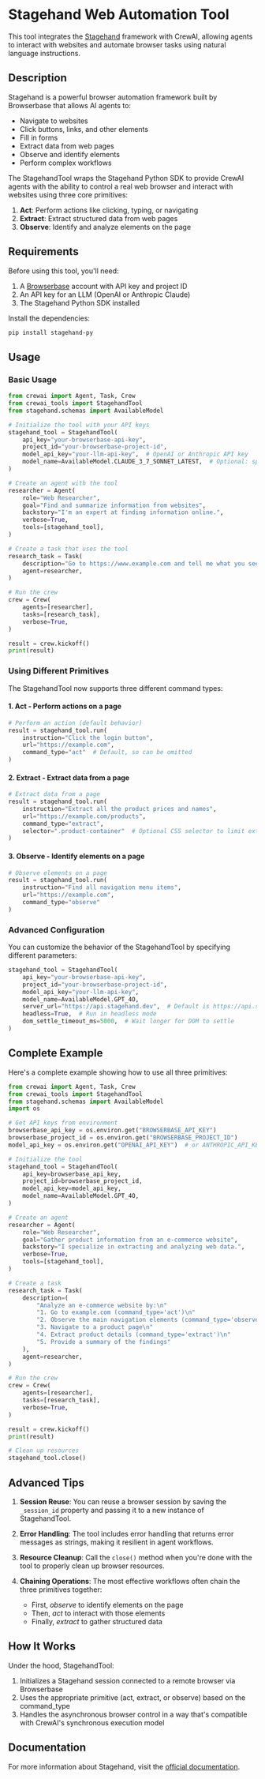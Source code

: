# Stagehand Web Automation Tool

This tool integrates the [Stagehand](https://docs.stagehand.dev/) framework with CrewAI, allowing agents to interact with websites and automate browser tasks using natural language instructions.

## Description

Stagehand is a powerful browser automation framework built by Browserbase that allows AI agents to:

- Navigate to websites
- Click buttons, links, and other elements
- Fill in forms
- Extract data from web pages
- Observe and identify elements
- Perform complex workflows

The StagehandTool wraps the Stagehand Python SDK to provide CrewAI agents with the ability to control a real web browser and interact with websites using three core primitives:

1. **Act**: Perform actions like clicking, typing, or navigating
2. **Extract**: Extract structured data from web pages
3. **Observe**: Identify and analyze elements on the page

## Requirements

Before using this tool, you'll need:

1. A [Browserbase](https://www.browserbase.io/) account with API key and project ID
2. An API key for an LLM (OpenAI or Anthropic Claude)
3. The Stagehand Python SDK installed

Install the dependencies:

```bash
pip install stagehand-py
```

## Usage

### Basic Usage

```python
from crewai import Agent, Task, Crew
from crewai_tools import StagehandTool
from stagehand.schemas import AvailableModel

# Initialize the tool with your API keys
stagehand_tool = StagehandTool(
    api_key="your-browserbase-api-key",
    project_id="your-browserbase-project-id",
    model_api_key="your-llm-api-key",  # OpenAI or Anthropic API key
    model_name=AvailableModel.CLAUDE_3_7_SONNET_LATEST,  # Optional: specify which model to use
)

# Create an agent with the tool
researcher = Agent(
    role="Web Researcher",
    goal="Find and summarize information from websites",
    backstory="I'm an expert at finding information online.",
    verbose=True,
    tools=[stagehand_tool],
)

# Create a task that uses the tool
research_task = Task(
    description="Go to https://www.example.com and tell me what you see on the homepage.",
    agent=researcher,
)

# Run the crew
crew = Crew(
    agents=[researcher],
    tasks=[research_task],
    verbose=True,
)

result = crew.kickoff()
print(result)
```

### Using Different Primitives

The StagehandTool now supports three different command types:

#### 1. Act - Perform actions on a page

```python
# Perform an action (default behavior)
result = stagehand_tool.run(
    instruction="Click the login button", 
    url="https://example.com",
    command_type="act"  # Default, so can be omitted
)
```

#### 2. Extract - Extract data from a page

```python
# Extract data from a page
result = stagehand_tool.run(
    instruction="Extract all the product prices and names", 
    url="https://example.com/products",
    command_type="extract",
    selector=".product-container"  # Optional CSS selector to limit extraction scope
)
```

#### 3. Observe - Identify elements on a page

```python
# Observe elements on a page
result = stagehand_tool.run(
    instruction="Find all navigation menu items", 
    url="https://example.com",
    command_type="observe"
)
```

### Advanced Configuration

You can customize the behavior of the StagehandTool by specifying different parameters:

```python
stagehand_tool = StagehandTool(
    api_key="your-browserbase-api-key",
    project_id="your-browserbase-project-id",
    model_api_key="your-llm-api-key",
    model_name=AvailableModel.GPT_4O,
    server_url="https://api.stagehand.dev",  # Default is https://api.stagehand.dev
    headless=True,  # Run in headless mode
    dom_settle_timeout_ms=5000,  # Wait longer for DOM to settle
)
```

## Complete Example

Here's a complete example showing how to use all three primitives:

```python
from crewai import Agent, Task, Crew
from crewai_tools import StagehandTool
from stagehand.schemas import AvailableModel
import os

# Get API keys from environment
browserbase_api_key = os.environ.get("BROWSERBASE_API_KEY")
browserbase_project_id = os.environ.get("BROWSERBASE_PROJECT_ID")
model_api_key = os.environ.get("OPENAI_API_KEY")  # or ANTHROPIC_API_KEY

# Initialize the tool
stagehand_tool = StagehandTool(
    api_key=browserbase_api_key,
    project_id=browserbase_project_id,
    model_api_key=model_api_key,
    model_name=AvailableModel.GPT_4O,
)

# Create an agent
researcher = Agent(
    role="Web Researcher",
    goal="Gather product information from an e-commerce website",
    backstory="I specialize in extracting and analyzing web data.",
    verbose=True,
    tools=[stagehand_tool],
)

# Create a task
research_task = Task(
    description=(
        "Analyze an e-commerce website by:\n"
        "1. Go to example.com (command_type='act')\n"
        "2. Observe the main navigation elements (command_type='observe')\n"
        "3. Navigate to a product page\n"
        "4. Extract product details (command_type='extract')\n"
        "5. Provide a summary of the findings"
    ),
    agent=researcher,
)

# Run the crew
crew = Crew(
    agents=[researcher],
    tasks=[research_task],
    verbose=True,
)

result = crew.kickoff()
print(result)

# Clean up resources
stagehand_tool.close()
```

## Advanced Tips

1. **Session Reuse**: You can reuse a browser session by saving the `_session_id` property and passing it to a new instance of StagehandTool.

2. **Error Handling**: The tool includes error handling that returns error messages as strings, making it resilient in agent workflows.

3. **Resource Cleanup**: Call the `close()` method when you're done with the tool to properly clean up browser resources.

4. **Chaining Operations**: The most effective workflows often chain the three primitives together:
   - First, *observe* to identify elements on the page
   - Then, *act* to interact with those elements
   - Finally, *extract* to gather structured data

## How It Works

Under the hood, StagehandTool:

1. Initializes a Stagehand session connected to a remote browser via Browserbase
2. Uses the appropriate primitive (act, extract, or observe) based on the command_type
3. Handles the asynchronous browser control in a way that's compatible with CrewAI's synchronous execution model

## Documentation

For more information about Stagehand, visit the [official documentation](https://docs.stagehand.dev/). 